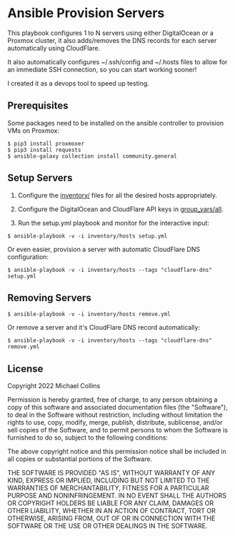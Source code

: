 # Ansible Provision Servers

This playbook configures 1 to N servers using either DigitalOcean or a Proxmox cluster, it also adds/removes the DNS records for each server automatically using CloudFlare.

It also automatically configures ~/.ssh/config and ~/.hosts files to allow for an immediate SSH connection, so you can start working sooner!

I created it as a devops tool to speed up testing.


## Prerequisites

Some packages need to be installed on the ansible controller to provision VMs on Proxmox:
```
$ pip3 install proxmoxer
$ pip3 install requests
$ ansible-galaxy collection install community.general
```


## Setup Servers

1) Configure the [inventory/](inventory/) files for all the desired hosts appropriately.

2) Configure the DigitalOcean and CloudFlare API keys in [group_vars/all](group_vars/all).

3) Run the setup.yml playbook and monitor for the interactive input:

`$ ansible-playbook -v -i inventory/hosts setup.yml`

Or even easier, provision a server with automatic CloudFlare DNS configuration:

`$ ansible-playbook -v -i inventory/hosts --tags "cloudflare-dns" setup.yml`


## Removing Servers

`$ ansible-playbook -v -i inventory/hosts remove.yml`

Or remove a server and it's CloudFlare DNS record automatically:

`$ ansible-playbook -v -i inventory/hosts --tags "cloudflare-dns" remove.yml`


## License

Copyright 2022 Michael Collins

Permission is hereby granted, free of charge, to any person obtaining a copy of this software and associated documentation files (the "Software"), to deal in the Software without restriction, including without limitation the rights to use, copy, modify, merge, publish, distribute, sublicense, and/or sell copies of the Software, and to permit persons to whom the Software is furnished to do so, subject to the following conditions:

The above copyright notice and this permission notice shall be included in all copies or substantial portions of the Software.

THE SOFTWARE IS PROVIDED "AS IS", WITHOUT WARRANTY OF ANY KIND, EXPRESS OR IMPLIED, INCLUDING BUT NOT LIMITED TO THE WARRANTIES OF MERCHANTABILITY, FITNESS FOR A PARTICULAR PURPOSE AND NONINFRINGEMENT. IN NO EVENT SHALL THE AUTHORS OR COPYRIGHT HOLDERS BE LIABLE FOR ANY CLAIM, DAMAGES OR OTHER LIABILITY, WHETHER IN AN ACTION OF CONTRACT, TORT OR OTHERWISE, ARISING FROM, OUT OF OR IN CONNECTION WITH THE SOFTWARE OR THE USE OR OTHER DEALINGS IN THE SOFTWARE.

